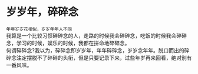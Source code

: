 # 岁岁年，碎碎念
`年年岁岁花相似，岁岁年年人不同`<br />
我算是一个比较习惯碎碎念的人，走路的时候我会碎碎念，吃饭的时候我会碎碎念，学习的时候，娱乐的时候，我都在拼命地碎碎念。<br />
何谓碎碎念?我以为，碎碎念即岁岁年，年年碎碎念，岁岁念年年。脱口而出的碎碎念注定摆脱不了碎碎的头衔，但是只要记录下来，过些年岁再来回看，绝对别有一番风味。